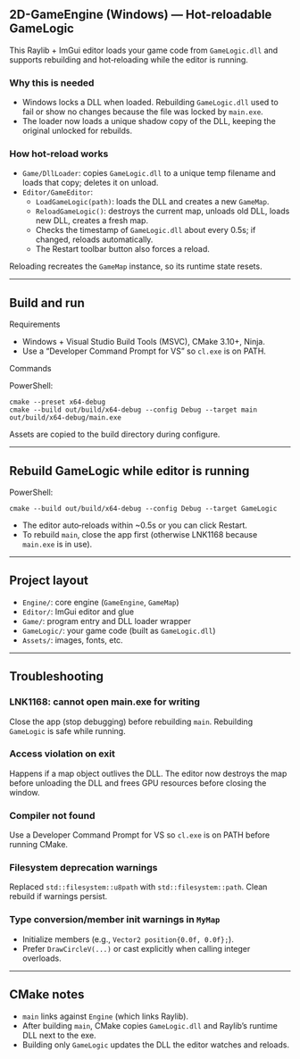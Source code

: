 ## 2D-GameEngine (Windows) — Hot-reloadable GameLogic

This Raylib + ImGui editor loads your game code from `GameLogic.dll` and supports rebuilding and hot‑reloading while the editor is running.

### Why this is needed
- Windows locks a DLL when loaded. Rebuilding `GameLogic.dll` used to fail or show no changes because the file was locked by `main.exe`.
- The loader now loads a unique shadow copy of the DLL, keeping the original unlocked for rebuilds.

### How hot‑reload works
- `Game/DllLoader`: copies `GameLogic.dll` to a unique temp filename and loads that copy; deletes it on unload.
- `Editor/GameEditor`:
  - `LoadGameLogic(path)`: loads the DLL and creates a new `GameMap`.
  - `ReloadGameLogic()`: destroys the current map, unloads old DLL, loads new DLL, creates a fresh map.
  - Checks the timestamp of `GameLogic.dll` about every 0.5s; if changed, reloads automatically.
  - The Restart toolbar button also forces a reload.

Reloading recreates the `GameMap` instance, so its runtime state resets.

---

## Build and run

Requirements
- Windows + Visual Studio Build Tools (MSVC), CMake 3.10+, Ninja.
- Use a “Developer Command Prompt for VS” so `cl.exe` is on PATH.

Commands

PowerShell:

```
cmake --preset x64-debug
cmake --build out/build/x64-debug --config Debug --target main
out/build/x64-debug/main.exe
```

Assets are copied to the build directory during configure.

---

## Rebuild GameLogic while editor is running

PowerShell:

```
cmake --build out/build/x64-debug --config Debug --target GameLogic
```

- The editor auto‑reloads within ~0.5s or you can click Restart.
- To rebuild `main`, close the app first (otherwise LNK1168 because `main.exe` is in use).

---

## Project layout
- `Engine/`: core engine (`GameEngine`, `GameMap`)
- `Editor/`: ImGui editor and glue
- `Game/`: program entry and DLL loader wrapper
- `GameLogic/`: your game code (built as `GameLogic.dll`)
- `Assets/`: images, fonts, etc.

---

## Troubleshooting

### LNK1168: cannot open main.exe for writing
Close the app (stop debugging) before rebuilding `main`. Rebuilding `GameLogic` is safe while running.

### Access violation on exit
Happens if a map object outlives the DLL. The editor now destroys the map before unloading the DLL and frees GPU resources before closing the window.

### Compiler not found
Use a Developer Command Prompt for VS so `cl.exe` is on PATH before running CMake.

### Filesystem deprecation warnings
Replaced `std::filesystem::u8path` with `std::filesystem::path`. Clean rebuild if warnings persist.

### Type conversion/member init warnings in `MyMap`
- Initialize members (e.g., `Vector2 position{0.0f, 0.0f};`).
- Prefer `DrawCircleV(...)` or cast explicitly when calling integer overloads.

---

## CMake notes
- `main` links against `Engine` (which links Raylib).
- After building `main`, CMake copies `GameLogic.dll` and Raylib’s runtime DLL next to the exe.
- Building only `GameLogic` updates the DLL the editor watches and reloads.

